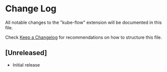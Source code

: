 # Change Log

All notable changes to the "kube-flow" extension will be documented in this file.

Check [Keep a Changelog](http://keepachangelog.com/) for recommendations on how to structure this file.

## [Unreleased]

- Initial release